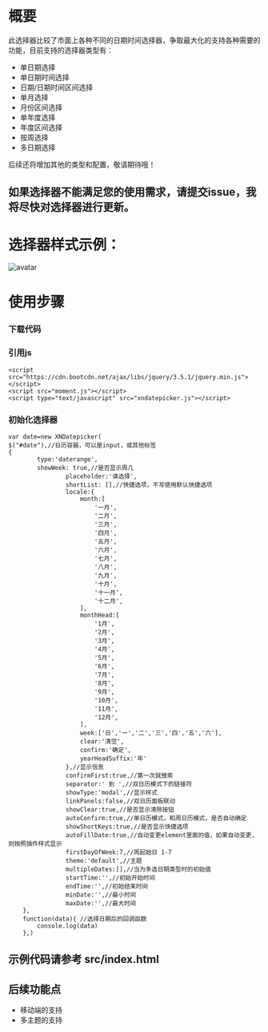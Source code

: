 # 概要
此选择器比较了市面上各种不同的日期时间选择器，争取最大化的支持各种需要的功能，目前支持的选择器类型有：
+ 单日期选择
+ 单日期时间选择
+ 日期/日期时间区间选择
+ 单月选择
+ 月份区间选择
+ 单年度选择
+ 年度区间选择
+ 按周选择
+ 多日期选择

后续还将增加其他的类型和配置，敬请期待哦！

## 如果选择器不能满足您的使用需求，请提交issue，我将尽快对选择器进行更新。

# 选择器样式示例：
![avatar](https://raw.githubusercontent.com/fanaiai/xndatepicker/main/img/%E4%BC%81%E4%B8%9A%E5%BE%AE%E4%BF%A1%E6%88%AA%E5%9B%BE_16098368986650.png)
# 使用步骤
### 下载代码
### 引用js
    <script src="https://cdn.bootcdn.net/ajax/libs/jquery/3.5.1/jquery.min.js"></script>
    <script src="moment.js"></script>
    <script type="text/javascript" src="xndatepicker.js"></script>
    
### 初始化选择器
    var date=new XNDatepicker(
    $("#date"),//日历容器，可以是input，或其他标签
    {
            type:'daterange',
            showWeek: true,//是否显示周几
                    placeholder:'请选择',
                    shortList: [],//快捷选项，不写使用默认快捷选项
                    locale:{
                        month:[
                            '一月',
                            '二月',
                            '三月',
                            '四月',
                            '五月',
                            '六月',
                            '七月',
                            '八月',
                            '九月',
                            '十月',
                            '十一月',
                            '十二月',
                        ],
                        monthHead:[
                            '1月',
                            '2月',
                            '3月',
                            '4月',
                            '5月',
                            '6月',
                            '7月',
                            '8月',
                            '9月',
                            '10月',
                            '11月',
                            '12月',
                        ],
                        week:['日','一','二','三','四','五','六'],
                        clear:'清空',
                        confirm:'确定',
                        yearHeadSuffix:'年'
                    },//显示信息
                    confirmFirst:true,//第一次就搜索
                    separator:' 到 ',//双日历模式下的链接符
                    showType:'modal',//显示样式
                    linkPanels:false,//双日历面板联动
                    showClear:true,//是否显示清除按钮
                    autoConfirm:true,//单日历模式，和周日历模式，是否自动确定
                    showShortKeys:true,//是否显示快捷选项
                    autoFillDate:true,//自动变更element里面的值，如果自动变更，则按照插件样式显示
                    firstDayOfWeek:7,//周起始日 1-7
                    theme:'default',//主题
                    multipleDates:[],//当为多选日期类型时的初始值
                    startTime:'',//初始开始时间
                    endTime:'',//初始结束时间
                    minDate:'',//最小时间
                    maxDate:'',//最大时间
        },
        function(data){ //选择日期后的回调函数
            console.log(data)
        },)
## 示例代码请参考 src/index.html
## 后续功能点
+ 移动端的支持
+ 多主题的支持
